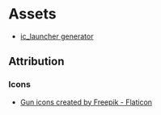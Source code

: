 # Assets

- [ic_launcher generator](https://romannurik.github.io/AndroidAssetStudio/icons-launcher.html)

## Attribution

### Icons

- [Gun icons created by Freepik - Flaticon](https://www.flaticon.com/free-icons/gun)
